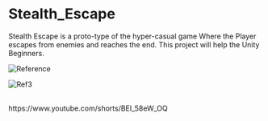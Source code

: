 # Stealth_Escape
Stealth Escape is a proto-type of the hyper-casual game Where the Player escapes from enemies and reaches the end. This project will help the Unity Beginners.
<br>

![Reference](https://github.com/shaikmastan93/Stealth_Escape/assets/150914455/808f602c-9cfc-4b59-9bdd-d966421c110b)




![Ref3](https://github.com/shaikmastan93/Stealth_Escape/assets/150914455/d30c6ccf-9084-4cd0-9af4-a5c1e5d516ad)

<br>
https://www.youtube.com/shorts/BEI_58eW_OQ
<br>



